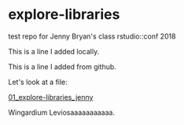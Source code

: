 # explore-libraries
test repo for Jenny Bryan's class rstudio::conf 2018

This is a line I added locally.

This is a line I added from github.

Let's look at a file:

[01_explore-libraries_jenny](01_explore-libraries_jenny.md)

Wingardium Leviosaaaaaaaaaaa.